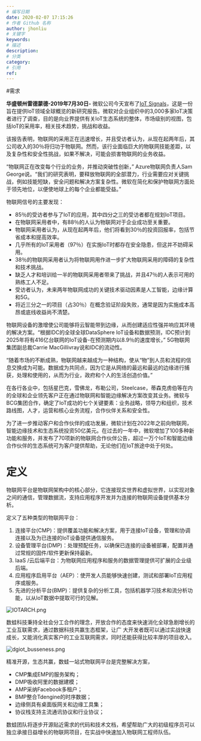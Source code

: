 ```yaml
---
# 编写日期
date: 2020-02-07 17:15:26
# 作者 Github 名称
author: jhonliu
# 关键字
keywords:
# 描述
description:
# 分类
category: 
# 引用
ref:
---
```


#需求

**华盛顿州雷德蒙德-2019年7月30日-** 微软公司今天宣布了[IoT Signals](http://dgiot-1253666439.cos.ap-shanghai-fsi.myqcloud.com/dgiot/IoT-Signals-Microsoft-072019.pdf)，这是一份旨在提供IoT领域全球概览的新研究报告。微软对企业组织中的3,000多家IoT决策者进行了调查，目的是向业界提供有关IoT生态系统的整体，市场级别的视图，包括IoT的采用率，相关技术趋势，挑战和收益。

该报告表明，物联网的采用正在迅速增长，并且受访者认为，从现在起两年后，其公司收入的30％将归功于物联网。然而，该行业面临巨大的物联网技能差距，以及复杂性和安全性挑战，如果不解决，可能会损害物联网的业务收益。

“物联网正在改变每个行业的业务，并推动突破性创新，” Azure物联网负责人Sam George说。“我们的研究表明，要释放物联网的全部潜力，行业需要应对关键挑战，例如技能短缺，安全问题和解决方案复杂性。微软在简化和保护物联网方面处于领先地位，以便使地球上的每个企业都能受益。”

物联网信号的主要发现：

- 85％的受访者参与了IoT的应用，其中四分之三的受访者都在规划IoT项目。
- 在物联网采用者中，有88％的人认为物联网对于企业成功至关重要。
- 物联网采用者认为，从现在起两年后，他们将看到30％的投资回报率，包括节省成本和提高效率。
- 几乎所有的IoT采用者（97％）在实施IoT时都存在安全隐患，但这并不妨碍采用。
- 38％的物联网采用者认为将物联网用作进一步扩大物联网采用的障碍的复杂性和技术挑战。
- 缺乏人才和培训给一半的物联网采用者带来了挑战，并且47％的人表示可用的熟练工人不足。
- 受访者认为，未来两年物联网成功的关键技术驱动因素是人工智能，边缘计算和5G。
- 将近三分之一的项目（占30％）在概念验证阶段失败，通常是因为实施成本高昂或底线收益尚不清楚。

物联网设备的激增使公司能够将云智能带到边缘，从而创建适应性强并响应其环境的解决方案。“根据IDC的全球全球DataSphere IoT设备和数据预测，IDC预计到2025年将有416亿台联网的IoT设备-在预测期内以8.9％的速度增长，” 5G物联网集团副总裁Carrie MacGillivray说和IDC的流动性。

“随着市场的不断成熟，物联网越来越成为一种结构，使从“物”到人员和流程的信息交换成为可能。数据成为共同点，因为它是从网络的最远和最远的边缘进行捕获，处理和使用的，从而为行业，政府和个人的生活创造价值。”

在各行各业中，包括星巴克，雪佛龙，布勒公司，Steelcase，蒂森克虏伯等在内的全球和企业领先客户正在通过物联网和智能边缘解决方案改变其业务。微软与BCG集团合作，确定了IoT成功的七个关键要素：业务战略，领导力和组织，技术路线图，人才，运营和核心业务流程，合作伙伴关系和安全性。

为了进一步推动客户和合作伙伴的成功发展，微软计划在2022年之前向物联网，智能边缘技术和生态系统投资50亿美元。在过去的一年中，微软增加了100多种新功能和服务，并发布了70项新的物联网合作伙伴公告，超过一万个IoT和智能边缘合作伙伴的生态系统可为客户提供帮助，无论他们在IoT旅途中处于何处。

# 定义

   物联网平台是物联网架构中的核心部分，它连接现实世界和虚拟世界，以实现对象之间的通信，管理数据流，支持应用程序开发并为连接的物联网设备提供基本分析。
   
   定义了五种类型的物联网平台：
   
   1. 连接平台(CMP)：提供覆盖功能和解决方案，用于连接IoT设备，管理和协调连接以及为已连接的IoT设备提供通信服务。
   2. 设备管理平台(DMP)：处理预配任务，以确保已连接的设备被部署，配置并通过常规的固件/软件更新保持最新。
   3. IaaS /云后端平台：为物联网应用程序和服务的数据管理提供可扩展的企业级后端。
   4. 应用程序启用平台（AEP）：使开发人员能够快速创建，测试和部署IoT应用程序或服务。
   5. 先进的分析平台(BMP)：提供复杂的分析工具，包括机器学习技术和流分析功能，以从IoT数据中提取可行的见解。
  

  ![IOTARCH.png](http://dgiot-1253666439.cos.ap-shanghai-fsi.myqcloud.com/dgiot/IOTARCH.png)
  
   数蛙科技秉持全社会分工合作的理念，开放合作的态度来快速消化全球急剧增长的工业互联需求，通过数据科技共赢生态框架，让广
   大开发者既可以通过实战快速成长，又能消化真实客户的工业互联网需求，同时还能获得比较丰厚的项目收入。
  
  ![dgiot_busseness.png](http://dgiot-1253666439.cos.ap-shanghai-fsi.myqcloud.com/dgiot/dgiot_busseness.png)
   
 精准开源，生态共赢，数蛙一站式物联网平台是完整解决方案，
   - CMP集成EMP的服务架构；
   - DMP吸收阿里的数据建模；
   - AMP采纳Facebook多租户；
   - BMP整合Tdengine的时序数据；
   - 边缘侧具有桌面版网关和边缘工具集；
   - 协议栈支持主流通讯协议和行业协议；
   
   数蛙团队将逐步开源贴近需求的代码和技术文档，希望帮助广大的初级程序员可以独立承接日益增长的物联网项目，在实战中快速加入物联网工程师队伍。

  

